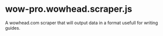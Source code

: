 # wow-pro.wowhead.scraper.js
A wowhead.com scraper that will output data in a format usefull for writing guides.
